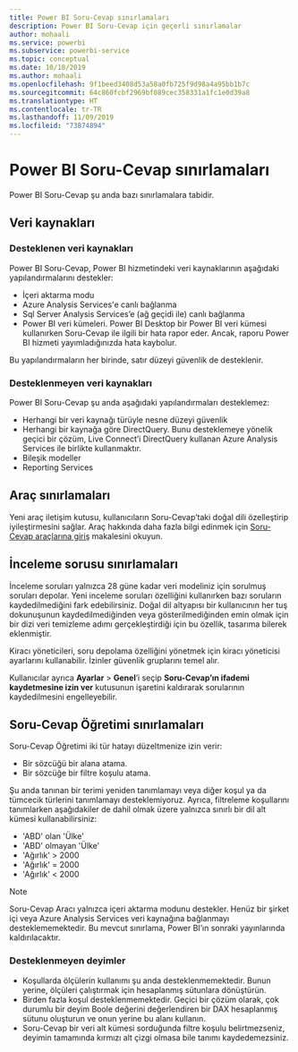 ```yaml
---
title: Power BI Soru-Cevap sınırlamaları
description: Power BI Soru-Cevap için geçerli sınırlamalar
author: mohaali
ms.service: powerbi
ms.subservice: powerbi-service
ms.topic: conceptual
ms.date: 10/18/2019
ms.author: mohaali
ms.openlocfilehash: 9f1beed3408d53a58a0fb725f9d98a4a95bb1b7c
ms.sourcegitcommit: 64c860fcbf2969bf089cec358331a1fc1e0d39a8
ms.translationtype: HT
ms.contentlocale: tr-TR
ms.lasthandoff: 11/09/2019
ms.locfileid: "73874894"
---
```

# <a name="limitations-of-power-bi-qa"></a>Power BI Soru-Cevap sınırlamaları

Power BI Soru-Cevap şu anda bazı sınırlamalara tabidir.

## <a name="data-sources"></a>Veri kaynakları

### <a name="supported-data-sources"></a>Desteklenen veri kaynakları

Power BI Soru-Cevap, Power BI hizmetindeki veri kaynaklarının aşağıdaki yapılandırmalarını destekler:

- İçeri aktarma modu
- Azure Analysis Services'e canlı bağlanma
- Sql Server Analysis Services’e (ağ geçidi ile) canlı bağlanma
- Power BI veri kümeleri. Power BI Desktop bir Power BI veri kümesi kullanırken Soru-Cevap ile ilgili bir hata rapor eder. Ancak, raporu Power BI hizmeti yayımladığınızda hata kaybolur.

Bu yapılandırmaların her birinde, satır düzeyi güvenlik de desteklenir.

### <a name="data-sources-not-supported"></a>Desteklenmeyen veri kaynakları

Power BI Soru-Cevap şu anda aşağıdaki yapılandırmaları desteklemez:

- Herhangi bir veri kaynağı türüyle nesne düzeyi güvenlik
- Herhangi bir kaynağa göre DirectQuery. Bunu desteklemeye yönelik geçici bir çözüm, Live Connect’i DirectQuery kullanan Azure Analysis Services ile birlikte kullanmaktır.
- Bileşik modeller
- Reporting Services 

## <a name="tooling-limitations"></a>Araç sınırlamaları

Yeni araç iletişim kutusu, kullanıcıların Soru-Cevap’taki doğal dili özelleştirip iyileştirmesini sağlar. Araç hakkında daha fazla bilgi edinmek için [Soru-Cevap araçlarına giriş](q-and-a-tooling-intro.md) makalesini okuyun.

## <a name="review-question-limitations"></a>İnceleme sorusu sınırlamaları

İnceleme soruları yalnızca 28 güne kadar veri modeliniz için sorulmuş soruları depolar. Yeni inceleme soruları özelliğini kullanırken bazı soruların kaydedilmediğini fark edebilirsiniz. Doğal dil altyapısı bir kullanıcının her tuş dokunuşunun kaydedilmediğinden veya gösterilmediğinden emin olmak için bir dizi veri temizleme adımı gerçekleştirdiği için bu özellik, tasarıma bilerek eklenmiştir.

Kiracı yöneticileri, soru depolama özelliğini yönetmek için kiracı yöneticisi ayarlarını kullanabilir. İzinler güvenlik gruplarını temel alır. 

Kullanıcılar ayrıca **Ayarlar** > **Genel**’i seçip **Soru-Cevap’ın ifademi kaydetmesine izin ver** kutusunun işaretini kaldırarak sorularının kaydedilmesini engelleyebilir. 

## <a name="teach-qa-limitations"></a>Soru-Cevap Öğretimi sınırlamaları

Soru-Cevap Öğretimi iki tür hatayı düzeltmenize izin verir:

- Bir sözcüğü bir alana atama.
- Bir sözcüğe bir filtre koşulu atama.

Şu anda tanınan bir terimi yeniden tanımlamayı veya diğer koşul ya da tümcecik türlerini tanımlamayı desteklemiyoruz. Ayrıca, filtreleme koşullarını tanımlarken aşağıdakiler de dahil olmak üzere yalnızca sınırlı bir dil alt kümesi kullanabilirsiniz:

- 'ABD' olan 'Ülke'
- 'ABD' olmayan 'Ülke'
- 'Ağırlık' > 2000
- 'Ağırlık' = 2000
- 'Ağırlık' < 2000

> [!NOTE]
> Soru-Cevap Aracı yalnızca içeri aktarma modunu destekler. Henüz bir şirket içi veya Azure Analysis Services veri kaynağına bağlanmayı desteklememektedir. Bu mevcut sınırlama, Power BI’ın sonraki yayınlarında kaldırılacaktır.

### <a name="statements-not-supported"></a>Desteklenmeyen deyimler

- Koşullarda ölçülerin kullanımı şu anda desteklenmemektedir. Bunun yerine, ölçüleri çalıştırmak için hesaplanmış sütunlara dönüştürün.
- Birden fazla koşul desteklenmemektedir. Geçici bir çözüm olarak, çok durumlu bir deyim Boole değerini değerlendiren bir DAX hesaplanmış sütunu oluşturun ve onun yerine bu alanı kullanın.
- Soru-Cevap bir veri alt kümesi sorduğunda filtre koşulu belirtmezseniz, deyimin tamamında kırmızı alt çizgi olmasa bile tanımı kaydedemezsiniz.
